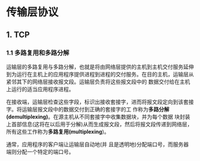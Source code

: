# 传输层协议

## 1. TCP

### 1.1 多路复用和多路分解

运输层的多路复用与多路分解，也就是将由网络层提供的主机到主机交付服务延伸到为运行在主机上的应用程序提供进程到进程的交付服务。在目的主机，运输层从紧邻其下的网络层接收报文段。运输层负责将这些报文段中的 数据交付给在主机上运行的适当应用程序进程。

在接收端，运输层检查这些字段，标识出接收套接字，进而将报文段定向到该套接字。将运输层报文段中的数据交付到正确的套接字的工 作称为**多路分解(demultiplexing)**。在源主机从不同套接字中收集数据块，并为每个数据 块封装上首部信息(这将在以后用于分解)从而生成报文段，然后将报文段传递到网络层，所有这些工作称为**多路复用(multiplexing**)。

通常，应用程序的客户端让运输层自动地(并 且是透明地)分配端口号，而服务器端则分配一个特定的端口号。
